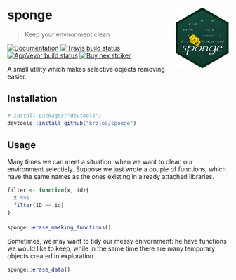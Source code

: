 
<!-- README.md is generated from README.Rmd. Please edit that file -->

# sponge <img src='man/figures/logo.png' align="right" height="139" />

> Keep your environment
clean

<!-- badges: start -->

[![Documentation](https://img.shields.io/badge/documentation-sponge-orange.svg?colorB=E91E63)](http://krzjoa.github.io/sponge/)
[![Travis build
status](https://travis-ci.org/krzjoa/sponge.svg?branch=master)](https://travis-ci.org/krzjoa/sponge)
[![AppVeyor build
status](https://ci.appveyor.com/api/projects/status/github/krzjoa/sponge?branch=master&svg=true)](https://ci.appveyor.com/project/krzjoa/sponge)
[![Buy hex
stciker](https://img.shields.io/badge/buy%20hex-sponge-green)](https://www.redbubble.com/people/krzjoa/works/44569100-sponge-r-package-hex?asc=u&kind=sticker&p=sticker&size=small)
<!-- badges: end -->

A small utility which makes selective objects removing easier.

## Installation

``` r
# install.packages("devtools")
devtools::install_github("krzjoa/sponge")
```

## Usage

Many times we can meet a situation, when we want to clean our
environment selectiely. Suppose we just wrote a couple of functions,
which have the same names as the ones existing in already attached
libraries.

``` r
filter <- function(x, id){
  x %>% 
  filter(ID == id)
}

sponge::erase_masking_functions()
```

Sometimes, we may want to tidy our messy enivornment: he have functions
we would like to keep, while in the same time there are many temporary
objects created in exploration.

``` r
sponge::erase_data()
```
